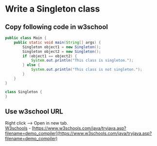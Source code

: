 # Write a Singleton class

## Copy following code in w3school

```java
public class Main {
    public static void main(String[] args) {
        Singleton object1 = new Singleton();
        Singleton object2 = new Singleton();
        if (object1 == object2) {
            System.out.println("This class is singleton.");
        } else {
            System.out.println("This class is not singleton.");
        }
    }
}

class Singleton {
}
```

## Use w3school URL

Right click --> Open in new tab. <br>
<a href="https://www.w3schools.com/java/tryjava.asp?filename=demo_compiler" target="_blank">W3schools</a> - [https://www.w3schools.com/java/tryjava.asp?filename=demo_compiler](https://www.w3schools.com/java/tryjava.asp?filename=demo_compiler)
